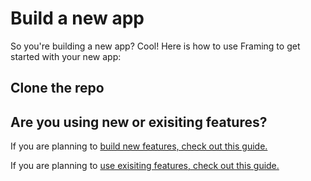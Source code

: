 # Build a new app 

So you're building a new app? Cool! Here is how to use Framing to get started with your new app: 

## Clone the repo 


## Are you using new or exisiting features? 

If you are planning to [build new features, check out this guide.](https://github.com/framing/ng-framing/blob/master/fio/content/guide/build-a-new-feature.md) 

If you are planning to [use exisiting features, check out this guide.](https://github.com/framing/ng-framing/blob/master/fio/content/guide/use-existing-feature.md) 
